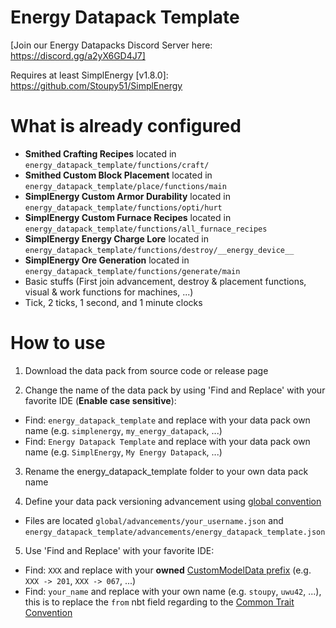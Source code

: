 # Energy Datapack Template
[Join our Energy Datapacks Discord Server here: https://discord.gg/a2yX6GD4J7]

Requires at least SimplEnergy [v1.8.0]: https://github.com/Stoupy51/SimplEnergy


# What is already configured
- **Smithed Crafting Recipes**				located in `energy_datapack_template/functions/craft/`
- **Smithed Custom Block Placement**		located in `energy_datapack_template/place/functions/main`
- **SimplEnergy Custom Armor Durability**	located in `energy_datapack_template/functions/opti/hurt`
- **SimplEnergy Custom Furnace Recipes**	located in `energy_datapack_template/functions/all_furnace_recipes`
- **SimplEnergy Energy Charge Lore**		located in `energy_datapack_template/functions/destroy/__energy_device__`
- **SimplEnergy Ore Generation**			located in `energy_datapack_template/functions/generate/main`
- Basic stuffs (First join advancement, destroy & placement functions, visual & work functions for machines, ...)
- Tick, 2 ticks, 1 second, and 1 minute clocks


# How to use
1. Download the data pack from source code or release page

2. Change the name of the data pack by using 'Find and Replace' with your favorite IDE (**Enable case sensitive**):
- Find: `energy_datapack_template` and replace with your data pack own name (e.g. `simplenergy`, `my_energy_datapack`, ...)
- Find: `Energy Datapack Template` and replace with your data pack own name (e.g. `SimplEnergy`, `My Energy Datapack`, ...)

3. Rename the energy_datapack_template folder to your own data pack name

4. Define your data pack versioning advancement using [global convention](https://mc-datapacks.github.io/en/conventions/datapack_advancement.html)
- Files are located `global/advancements/your_username.json` and `energy_datapack_template/advancements/energy_datapack_template.json`

5. Use 'Find and Replace' with your favorite IDE:
- Find: `XXX` and replace with your **owned** [CustomModelData prefix](https://wiki.smithed.dev/conventions/cmd-prefixing) (e.g. `XXX -> 201`, `XXX -> 067`, ...)
- Find: `your_name` and replace with your own name (e.g. `stoupy`, `uwu42`, ...), this is to replace the `from` nbt field regarding to the [Common Trait Convention](https://mc-datapacks.github.io/en/conventions/common_trait.html)

